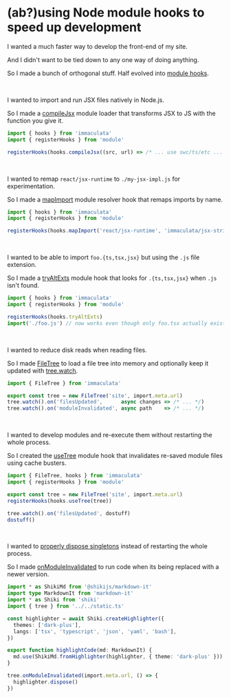 # (ab?)using Node module hooks to speed up development

I wanted a much faster way to develop the front-end of my site.

And I didn't want to be tied down to any one way of doing anything.

So I made a bunch of orthogonal stuff. Half evolved into [module hooks](../api/module-hooks.md#module-hooks).

<br>

I wanted to import and run JSX files natively in Node.js.

So I made a [compileJsx](../api/module-hooks.md#compilejsx) module loader that transforms JSX to JS with the function you give it.

```ts
import { hooks } from 'immaculata'
import { registerHooks } from 'module'

registerHooks(hooks.compileJsx((src, url) => /* ... use swc/ts/etc ... */))
```

<br>

I wanted to remap `react/jsx-runtime` to `./my-jsx-impl.js` for experimentation.

So I made a [mapImport](../api/module-hooks.md#mapimport) module resolver hook that remaps imports by name.

```ts
import { hooks } from 'immaculata'
import { registerHooks } from 'module'

registerHooks(hooks.mapImport('react/jsx-runtime', 'immaculata/jsx-strings.js'))
```

<br>

I wanted to be able to import `foo.{ts,tsx,jsx}` but using the `.js` file extension.

So I made a [tryAltExts](../api/module-hooks.md#tryaltexts) module hook that looks for `.{ts,tsx,jsx}` when `.js` isn't found.

```ts
import { hooks } from 'immaculata'
import { registerHooks } from 'module'

registerHooks(hooks.tryAltExts)
import('./foo.js') // now works even though only foo.tsx actually exists
```

<br>

I wanted to reduce disk reads when reading files.

So I made [FileTree](../api/filetree.md#filetree) to load a file tree into memory
and optionally keep it updated with [tree.watch](../api/filetree.md#watch).

```ts
import { FileTree } from 'immaculata'

export const tree = new FileTree('site', import.meta.url)
tree.watch().on('filesUpdated',      async changes => /* ... */)
tree.watch().on('moduleInvalidated', async path    => /* ... */)
```

<br>

I wanted to develop modules and re-execute them without restarting the whole process.

So I created the [useTree](../api/module-hooks.md#usetree) module hook that invalidates re-saved module files using cache busters.

```ts
import { FileTree, hooks } from 'immaculata'
import { registerHooks } from 'module'

export const tree = new FileTree('site', import.meta.url)
registerHooks(hooks.useTree(tree))

tree.watch().on('filesUpdated', dostuff)
dostuff()
```

<br>



I wanted to [properly dispose singletons](https://github.com/thesoftwarephilosopher/immaculata.dev/blob/147c7aedf369e47b6b5155d147ea91dfe9d83d58/site/build/highlighter.ts#L19-L22)
instead of restarting the whole process.

So I made [onModuleInvalidated](../api/filetree.md#onmoduleinvalidated) to run code when its being replaced with a newer version.

```ts
import * as ShikiMd from '@shikijs/markdown-it'
import type MarkdownIt from 'markdown-it'
import * as Shiki from 'shiki'
import { tree } from '../../static.ts'

const highlighter = await Shiki.createHighlighter({
  themes: ['dark-plus'],
  langs: ['tsx', 'typescript', 'json', 'yaml', 'bash'],
})

export function highlightCode(md: MarkdownIt) {
  md.use(ShikiMd.fromHighlighter(highlighter, { theme: 'dark-plus' }))
}

tree.onModuleInvalidated(import.meta.url, () => {
  highlighter.dispose()
})
```
